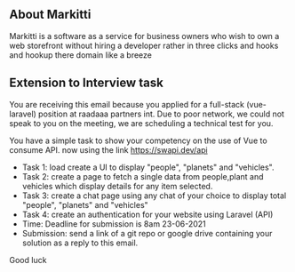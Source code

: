 ## About Markitti
Markitti is a software as a service for business owners who wish to own a web storefront without hiring a developer rather in three clicks and hooks
and hookup there domain like a breeze

## Extension to Interview task
You are receiving this email because you applied for a full-stack (vue-laravel) position at raadaaa partners int.
Due to poor network, we could not speak to you on the meeting, we are scheduling a technical test for you.

You have a simple task to show your competency on the use of Vue to consume API.
now using the link https://swapi.dev/api
- Task 1: load create a UI to display "people", "planets" and "vehicles".
- Task 2: create a page to fetch a single data from people,plant and vehicles which display details for any item selected.
- Task 3: create a chat page using any chat of your choice to display total  "people", "planets" and "vehicles"
- Task 4: create an authentication  for your website using Laravel (API)
- Time: Deadline for submission is 8am 23-06-2021
- Submission: send a link of a git repo or google drive containing your solution as a reply to this email.

Good luck 
